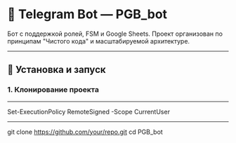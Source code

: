 # 🚀 Telegram Bot — PGB_bot

Бот с поддержкой ролей, FSM и Google Sheets. Проект организован по принципам "Чистого кода" и масштабируемой архитектуре.

---

## 🔧 Установка и запуск

### 1. Клонирование проекта

---

Set-ExecutionPolicy RemoteSigned -Scope CurrentUser

---

git clone https://github.com/your/repo.git
cd PGB_bot
